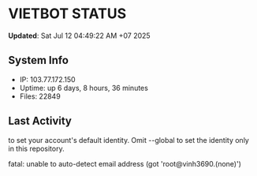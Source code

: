 # VIETBOT STATUS
**Updated**: Sat Jul 12 04:49:22 AM +07 2025

## System Info
- IP: 103.77.172.150
- Uptime: up 6 days, 8 hours, 36 minutes
- Files: 22849

## Last Activity

to set your account's default identity.
Omit --global to set the identity only in this repository.

fatal: unable to auto-detect email address (got 'root@vinh3690.(none)')
